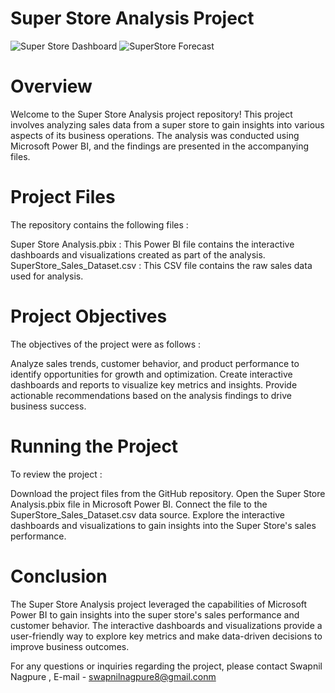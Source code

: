 # Super Store Analysis Project 

![Super Store Dashboard](https://github.com/Swapnilnagpure8/BI-Project--SuperStore-Sales-Analysis-and-Dashboard-Creation/assets/152164973/32091f40-8866-45cf-88bb-d997651ae986)
![SuperStore Forecast](https://github.com/Swapnilnagpure8/BI-Project--SuperStore-Sales-Analysis-and-Dashboard-Creation/assets/152164973/a7226ebb-5ee7-44dc-bdb6-b8e08fc5e954)


# Overview

Welcome to the Super Store Analysis project repository! This project involves analyzing sales data from a super store to gain insights into various aspects of its business operations. The analysis was conducted using Microsoft Power BI, and the findings are presented in the accompanying files.

# Project Files

The repository contains the following files :

Super Store Analysis.pbix : This Power BI file contains the interactive dashboards and visualizations created as part of the analysis.
SuperStore_Sales_Dataset.csv : This CSV file contains the raw sales data used for analysis.

# Project Objectives

The objectives of the project were as follows :

Analyze sales trends, customer behavior, and product performance to identify opportunities for growth and optimization.
Create interactive dashboards and reports to visualize key metrics and insights.
Provide actionable recommendations based on the analysis findings to drive business success.

# Running the Project

To review the project :

Download the project files from the GitHub repository.
Open the Super Store Analysis.pbix file in Microsoft Power BI.
Connect the file to the SuperStore_Sales_Dataset.csv data source.
Explore the interactive dashboards and visualizations to gain insights into the Super Store's sales performance.

# Conclusion

The Super Store Analysis project leveraged the capabilities of Microsoft Power BI to gain insights into the super store's sales performance and customer behavior. The interactive dashboards and visualizations provide a user-friendly way to explore key metrics and make data-driven decisions to improve business outcomes.

For any questions or inquiries regarding the project, please contact Swapnil Nagpure , E-mail - swapnilnagpure8@gmail.conm

